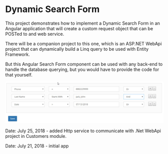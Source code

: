 # Dynamic Search Form

This project demonstrates how to implement a Dynamic Search Form in an Angular application that will create a custom request object that can be POSTed to and web service.

There will be a companion project to this one, which is an ASP.NET WebApi project that can dynamically build a Linq query to be used with Entity Framework.

But this Angular Search Form component can be used with any back-end to handle the database querying, but you would have to provide the code for that yourself.

![alt text](https://github.com/kahanu/DynamicSearchForm/blob/master/angular-form.jpg "Angular Dynamic Search Form")


Date: July 25, 2018 - added Http service to communicate with .Net WebApi project in Customers module.

Date: July 21, 2018 - initial app
